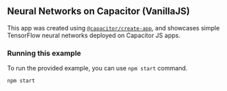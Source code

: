 ## Neural Networks on Capacitor (VanillaJS)

This app was created using [`@capacitor/create-app`](https://github.com/ionic-team/create-capacitor-app),
and showcases simple TensorFlow neural networks deployed on Capacitor JS apps.

### Running this example

To run the provided example, you can use `npm start` command.

```bash
npm start
```
